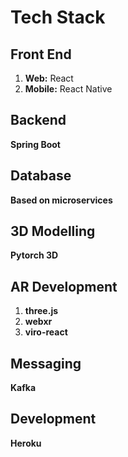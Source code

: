 # Tech Stack
## Front End
1. **Web:** React
2. **Mobile:** React Native
## Backend
**Spring Boot**
## Database
**Based on microservices**
## 3D Modelling
**Pytorch 3D**
## AR Development
1. **three.js**
2. **webxr**
3. **viro-react**
## Messaging
**Kafka**
## Development
**Heroku**
